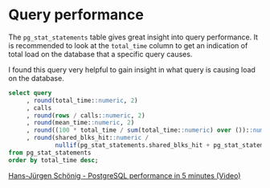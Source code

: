 # Query performance

The `pg_stat_statements` table gives great insight into query performance.
It is recommended to look at the `total_time` column to get an indication of total 
load on the database that a specific query causes.

I found this query very helpful to gain insight in what query is causing load on the database.
```sql
select query
     , round(total_time::numeric, 2)                                                                 as total_time_
     , calls
     , round(rows / calls::numeric, 2)                                                               as rows_per_call
     , round(mean_time::numeric, 2)                                                                  as mean
     , round((100 * total_time / sum(total_time::numeric) over ())::numeric, 2)                      as percentage_total_time
     , round(shared_blks_hit::numeric /
             nullif(pg_stat_statements.shared_blks_hit + pg_stat_statements.shared_blks_read, 0), 2) as cache_hit_ratio
from pg_stat_statements
order by total_time desc;
```
[Hans-Jürgen Schönig - PostgreSQL performance in 5 minutes (Video)](https://www.youtube.com/watch?v=5M2FFbVeLSs)

